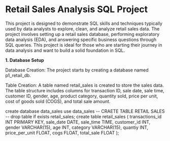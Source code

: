 # Retail Sales Analysis SQL Project
This project is designed to demonstrate SQL skills and techniques typically used by data analysts to explore, clean, and analyze retail sales data. The project involves setting up a retail sales database, performing exploratory data analysis (EDA), and answering specific business questions through SQL queries. This project is ideal for those who are starting their journey in data analysis and want to build a solid foundation in SQL.

**1. Database Setup**

Database Creation: The project starts by creating a database named p1_retail_db.

Table Creation: A table named retail_sales is created to store the sales data. The table structure includes columns for transaction ID, sale date, sale time, customer ID, gender, age, product category, quantity sold, price per unit, cost of goods sold (COGS), and total sale amount.

create database data_sales
use data_sales
-- CRAETE TABLE RETAIL SALES --
drop table if exists retail_sales;
create table retail_sales (
		transactions_id	INT PRIMARY KEY,
		sale_date DATE,
		sale_time TIME,
		customer_id	INT,
		gender	VARCHAR(15),
		age	INT,
		category VARCHAR(15),
		quantiy	INT,
		price_per_unit	FLOAT,
		cogs	FLOAT,
		total_sale FLOAT
);
